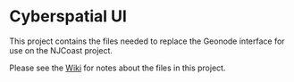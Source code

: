 # Cyberspatial UI

This project contains the files needed to replace the Geonode interface for use on the NJCoast project.

Please see the [Wiki](https://github.com/NJCoast/cyberspatial-ui/wiki) for notes about the files in this project.
